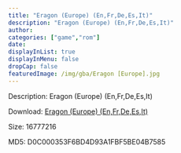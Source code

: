 ```yaml
---
title: "Eragon (Europe) (En,Fr,De,Es,It)"
description: "Eragon (Europe) (En,Fr,De,Es,It)"
author: 
categories: ["game","rom"]
date: 
displayInList: true
displayInMenu: false
dropCap: false
featuredImage: /img/gba/Eragon [Europe].jpg
---
```


Description: Eragon (Europe) (En,Fr,De,Es,It)

Download: <a style="text-decoration:underline;" href="https://mega.nz/#!abBkxCiA!gMtavfF3UG-oHU7TXNGu8_umwbTG2vxZmUJYWh4zliI" target = "_blank" rel = "nofollow" > Eragon (Europe) (En,Fr,De,Es,It)</a>

Size: 16777216

MD5: D0C000353F6BD4D93A1FBF5BE04B7585

